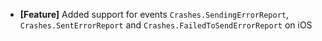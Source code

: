 * **[Feature]** Added support for events `Crashes.SendingErrorReport`, `Crashes.SentErrorReport` and `Crashes.FailedToSendErrorReport` on iOS